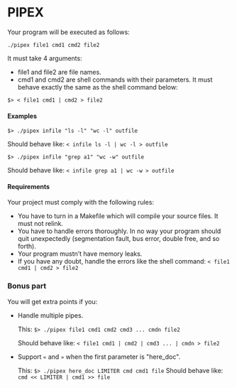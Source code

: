 
# PIPEX

Your program will be executed as follows:

`./pipex file1 cmd1 cmd2 file2`

It must take 4 arguments:
  - file1 and file2 are file names.
  - cmd1 and cmd2 are shell commands with their parameters.
It must behave exactly the same as the shell command below:

`$> < file1 cmd1 | cmd2 > file2`

#### Examples

`$> ./pipex infile "ls -l" "wc -l" outfile`

Should behave like: `< infile ls -l | wc -l > outfile`

`$> ./pipex infile "grep a1" "wc -w" outfile`

Should behave like: `< infile grep a1 | wc -w > outfile`

#### Requirements

Your project must comply with the following rules:

- You have to turn in a Makefile which will compile your source files. It must not
relink.
- You have to handle errors thoroughly. In no way your program should quit unexpectedly (segmentation fault, bus error, double free, and so forth).
- Your program mustn’t have memory leaks.
- If you have any doubt, handle the errors like the shell command:
`< file1 cmd1 | cmd2 > file2`

### Bonus part

You will get extra points if you:

- Handle multiple pipes.

  This: `$> ./pipex file1 cmd1 cmd2 cmd3 ... cmdn file2`
  
  Should behave like: `< file1 cmd1 | cmd2 | cmd3 ... | cmdn > file2`

- Support `«` and `»` when the first parameter is "here_doc".

  This: `$> ./pipex here_doc LIMITER cmd cmd1 file`
  Should behave like: `cmd << LIMITER | cmd1 >> file`
